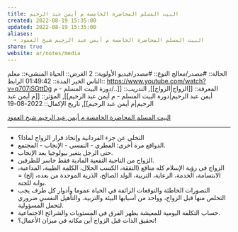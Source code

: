 ```yaml
---
title: البيت المسلم المحاضرة الخامسة م أيمن عبد الرحيم
created: 2022-08-19 15:35:00
updated: 2022-08-19 15:35:00
aliases:
  - البيت المسلم المحاضرة الخامسة م أيمن عبد الرحيم شيخ العمود
share: true
website: ar/notes/media
---
```


الحالة:: #مصدر/معالج
النوع:: #مصدر/فيديو
اﻷولوية:: 2
الغرض:: الحياة
المنشيء:: معلم الناس الخير
المدة:: 01:49:42
الرابط:: <https://www.youtube.com/watch?v=q707iSGttDg>
المعرفة:: [[الزواج|الزواج]],
التدريب:: [[../دورة البيت المسلم - م أيمن عبد الرحيم|دورة البيت المسلم - م أيمن عبد الرحيم]],
المؤثر:: [[م أيمن عبد الرحيم|م أيمن عبد الرحيم]],
تاريخ اﻹكمال::  2022-08-19

[البيت المسلم المحاضرة الخامسة م أيمن عبد الرحيم شيخ العمود](https://www.youtube.com/watch?v=q707iSGttDg)

---

- التخلي عن جزء الفردانية وإتخاذ قرار الزواج لماذا؟
- الدوافع مرة أخرى: الفطري - النفسي - الإنجاب - المجتمع.
- حتى الرجل يتغير بيولوجيا بعد الإنجاب.
- الزواج من الناحية النفعية المادية فقط خاسر للطرفين.
- الزواج في رؤية الإسلام كله منافع (النفقة، الكسب الحلال، الكلمة الطيبة، المداعبة، الابتسامة، الخدمة، الرعاية، التربية، الولد الصالح، الذرية الموحدة من بعده، إلخ) = بوابة للجنة.
- التصورات الخاطئة والتوقعات الزائفة في الحياة عموما وأدوار كل طرف يجب التخلص منها قبل الزواج، وواحد من أسبابها البيئة والتربية. والتأهيل النفسي ضروري لتحمل المسؤولية.
- حساب التكلفة اليومية للمعيشة يظهر الفرق في المستويات والشرائح الاجتماعية.
- تحقيق الذات قبل الزواج أين مكانه في ميزان الأعمال؟!
